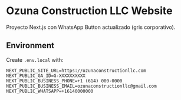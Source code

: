 # Ozuna Construction LLC Website

Proyecto Next.js con WhatsApp Button actualizado (gris corporativo).

## Environment
Create `.env.local` with:
```
NEXT_PUBLIC_SITE_URL=https://ozunaconstructionllc.com
NEXT_PUBLIC_GA_ID=G-XXXXXXXXXX
NEXT_PUBLIC_BUSINESS_PHONE=+1 (614) 000-0000
NEXT_PUBLIC_BUSINESS_EMAIL=ozunaconstructionllc@gmail.com
NEXT_PUBLIC_WHATSAPP=+16140000000
```
